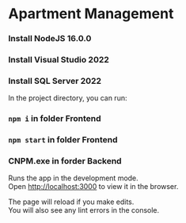 # Apartment Management


### Install NodeJS 16.0.0
### Install Visual Studio 2022
### Install SQL Server 2022

In the project directory, you can run:

### `npm i` in folder Frontend
### `npm start` in folder Frontend
### CNPM.exe in forder Backend

Runs the app in the development mode.<br />
Open [http://localhost:3000](http://localhost:3000) to view it in the browser.

The page will reload if you make edits.<br />
You will also see any lint errors in the console.
